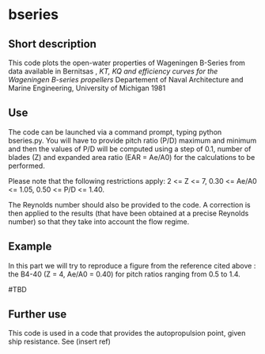 # bseries

## Short description
This code plots the open-water properties of Wageningen B-Series from data available in Bernitsas , *KT, KQ and efficiency curves for the Wageningen B-series propellers*  Departement of Naval Architecture and Marine Engineering, University of Michigan 1981

## Use
The code can be launched via a command prompt, typing python bseries.py.
You will have to provide pitch ratio (P/D) maximum and minimum and then the values of P/D will be computed using a step of 0.1, number of blades (Z) and expanded area ratio (EAR = Ae/A0) for the calculations to be performed.

Please note that the following restrictions apply: 2 <= Z <= 7, 0.30 <= Ae/A0 <= 1.05, 0.50 <= P/D <= 1.40.

The Reynolds number should also be provided to the code. A correction is then applied to the results (that have been obtained at a precise Reynolds number) so that they take into account the flow regime. 

## Example

In this part we will try to reproduce a figure from the reference cited above : the B4-40 (Z = 4, Ae/A0 = 0.40) for pitch ratios ranging from 0.5 to 1.4.

#TBD

## Further use
This code is used in a code that provides the autopropulsion point, given ship resistance. See (insert ref)
